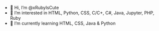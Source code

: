 - 👋 Hi, I’m @xRubyIsCute
- 👀 I’m interested in HTML, Python, CSS, C/C+, C#, Java, Jupyter, PHP, Ruby
- 🌱 I’m currently learning HTML, CSS, Java & Python
